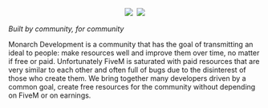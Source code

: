 <p align="center">
  <a href="https://discord.com/invite/WKtk65yBC6"><img src="https://img.shields.io/discord/1313538236462923906?style=for-the-badge&logo=discord&labelColor=7d12ff&logoColor=white&color=2c2f33&label=Discord"></a>&nbsp;
  <a href="https://monarch-docs.ricodev.it/"><img src="https://img.shields.io/badge/Docs-Read%20Now-7d12ff?style=for-the-badge&logo=readthedocs&logoColor=white&color=2c2f33&labelColor=7d12ff"></a>
</p>

_Built by community, for community_

Monarch Development is a community that has the goal of transmitting an ideal to people: make resources well and improve them over time, no matter if free or paid. Unfortunately FiveM is saturated with paid resources that are very similar to each other and often full of bugs due to the disinterest of those who create them. We bring together many developers driven by a common goal, create free resources for the community without depending on FiveM or on earnings.
